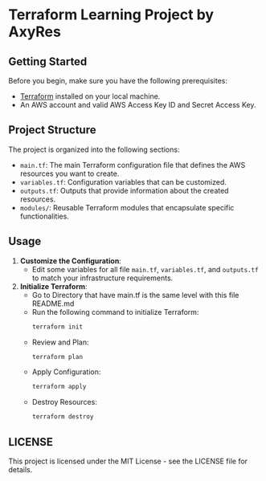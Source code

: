 # Terraform Learning Project by AxyRes


## Getting Started

Before you begin, make sure you have the following prerequisites:

- [Terraform](https://www.terraform.io/) installed on your local machine.
- An AWS account and valid AWS Access Key ID and Secret Access Key.

## Project Structure

The project is organized into the following sections:

- `main.tf`: The main Terraform configuration file that defines the AWS resources you want to create.
- `variables.tf`: Configuration variables that can be customized.
- `outputs.tf`: Outputs that provide information about the created resources.
- `modules/`: Reusable Terraform modules that encapsulate specific functionalities.
## Usage
1. **Customize the Configuration**:
    - Edit some variables for all file `main.tf`, `variables.tf`, and `outputs.tf` to match your infrastructure requirements.
2. **Initialize Terraform**:
    - Go to Directory that have main.tf is the same level with this file README.md
    - Run the following command to initialize Terraform:
        ```sh
        terraform init
    - Review and Plan:
        ```sh 
        terraform plan
    - Apply Configuration:
        ```sh 
        terraform apply
    - Destroy Resources:
        ```sh 
        terraform destroy
## LICENSE

This project is licensed under the MIT License - see the LICENSE file for details.